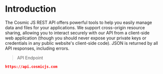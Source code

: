 # Introduction

The Cosmic JS REST API offers powerful tools to help you easily manage data and files for your applications.  We support cross-origin resource sharing, allowing you to interact securely with our API from a client-side web application (though you should never expose your private keys or credentials in any public website's client-side code). JSON is returned by all API responses, including errors.

> API Endpoint

```json
https://api.cosmicjs.com
```